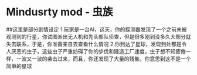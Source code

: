 # Mindusrty mod - 虫族

##这里是部分剧情设定
1.玩家是一台AI，这天，你的探测器发现了一个之前未被观测到的行星，你试图派出无人机和先头部队侦查，但是很多刚到没多久大部分就失去联系，于是，你准备亲自去查看什么情况
2.你到达了星球，发现到处都是令人厌恶的虫子，这些虫子严重妨碍了你的步伐和建造工厂速度，虫子想不知疲倦一样，一波又一波的袭击过来，而且，你还发现了大量的残骸，你意思到这不是一个简单的星球